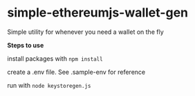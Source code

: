 # simple-ethereumjs-wallet-gen
Simple utility for whenever you need a wallet on the fly

**Steps to use**

install packages with `npm install`

create a .env file. See .sample-env for reference

run with `node keystoregen.js`
